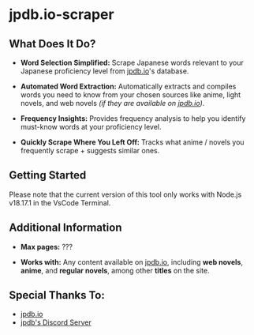# jpdb.io-scraper

## What Does It Do?

- **Word Selection Simplified:** Scrape Japanese words relevant to your Japanese proficiency level from [jpdb.io](https://jpdb.io/)'s database. 

- **Automated Word Extraction:** Automatically extracts and compiles words you need to know from your chosen sources like anime, light novels, and web novels _(if they are available on [jpdb.io](https://jpdb.io/))_.

- **Frequency Insights:** Provides frequency analysis to help you identify must-know words at your proficiency level.

- **Quickly Scrape Where You Left Off:** Tracks what anime / novels you frequently scrape + suggests similar ones.

## Getting Started

Please note that the current version of this tool only works with Node.js v18.17.1 in the VsCode Terminal.

## Additional Information

- **Max pages:** ???

- **Works with:** Any content available on [jpdb.io](https://jpdb.io), including **web novels**, **anime**, and **regular novels**, among other **titles** on the site.

## Special Thanks To:

- [jpdb.io](https://jpdb.io/)
- [jpdb's Discord Server](https://discord.com/invite/jWwVD7D2sZ)
